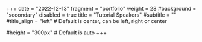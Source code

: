 +++
date = "2022-12-13"
fragment = "portfolio"
weight = 28
#background = "secondary"
disabled = true
title = "Tutorial Speakers"
#subtitle = ""
#title_align = "left" # Default is center, can be left, right or center

#height = "300px" # Default is auto
+++